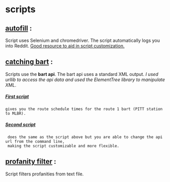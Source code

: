# scripts

## [autofill](https://github.com/BMariscal/scripts/blob/master/auto_fill.py) :
Script uses Selenium and chromedriver. The script automatically logs you into Reddit. [Good resource to aid in script customization.](http://selenium-python.readthedocs.io/locating-elements.html)


## [catching bart](https://github.com/BMariscal/scripts/tree/master/catchingbart) :

Scripts use the <b>bart api</b>. The bart api uses a standard XML output. <em>I used urllib to access the api data and used the ElementTree library to manipulate XML</em>.

 ##### [First script](https://github.com/BMariscal/scripts/blob/master/catchingbart/catching_bart.py)
    gives you the route schedule times for the route 1 bart (PITT station to MLBR).

 ##### [Second script](https://github.com/BMariscal/scripts/blob/master/catchingbart/cmd_catching_bart.py)
     does the same as the script above but you are able to change the api url from the command line,
     making the script customizable and more flexible.
 
 
 
 ## [profanity filter](https://github.com/BMariscal/scripts/tree/master/profanityFilter) :
 Script filters profanities from text file. 
